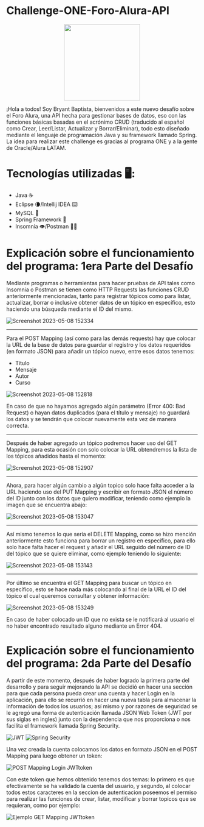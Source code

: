 # Challenge-ONE-Foro-Alura-API

<p align="center" >
     <img width="200" heigth="200" src="https://user-images.githubusercontent.com/91544872/209678377-70b50b21-33de-424c-bed8-6a71ef3406ff.png">
</p>

¡Hola a todos! Soy Bryant Baptista, bienvenidos a este nuevo desafío sobre el Foro Alura, una API hecha para gestionar bases de datos,
eso con las funciones básicas basadas en el acrónimo CRUD (traducido al español como Crear, Leer/Listar, Actualizar y Borrar/Eliminar), todo esto diseñado mediante el lenguaje de programación Java y su framework llamado Spring.
La idea para realizar este challenge es gracias al programa ONE y a la gente de Oracle/Alura LATAM.

# Tecnologías utilizadas 🖥️:

<ul>
     <li>Java ☕</li>
     <li>Eclipse 🌘/Intellij IDEA ⌨️</li>
     <li>MySQL 🐬</li>
     <li>Spring Framework 🍃</li>
     <li>Insomnia 👁️/Postman 🧑‍🚀</li>
</ul>

# Explicación sobre el funcionamiento del programa: 1era Parte del Desafío

Mediante programas o herramientas para hacer pruebas de API tales como Insomnia o Postman se tienen como HTTP Requests las funciones CRUD anteriormente mencionadas, tanto para registrar tópicos como para listar, actualizar, borrar o inclusive obtener datos de un tópico en específico, esto haciendo una búsqueda mediante el ID del mismo.

![Screenshot 2023-05-08 152334](https://user-images.githubusercontent.com/119342788/236915847-57f9db6d-1f34-4bc2-9dcd-b23e48386d74.png)

<hr>

Para el POST Mapping (así como para las demás requests) hay que colocar la URL de la base de datos para guardar el registro y los datos requeridos (en formato JSON) para añadir un tópico nuevo, entre esos datos tenemos:

<ul>
     <li>Título</li>
     <li>Mensaje</li>
     <li>Autor</li>
     <li>Curso</li>
</ul>

![Screenshot 2023-05-08 152818](https://user-images.githubusercontent.com/119342788/236918325-6c3ab30f-e554-4db6-b5ad-1bee485618d6.png)

En caso de que no hayamos agregado algún parámetro (Error 400: Bad Request) o hayan datos duplicados (para el título y mensaje) no guardará los datos y se tendrán que colocar nuevamente esta vez de manera correcta.

<hr>

Después de haber agregado un tópico podremos hacer uso del GET Mapping, para esta ocasión con solo colocar la URL obtendremos la lista de los tópicos añadidos hasta el momento:

![Screenshot 2023-05-08 152907](https://user-images.githubusercontent.com/119342788/236920796-9c16d4e5-1e6f-4307-9788-dcaa50d0485e.png)

<hr>

Ahora, para hacer algún cambio a algún topico solo hace falta acceder a la URL haciendo uso del PUT Mapping y escribir en formato JSON el número del ID junto con los datos que quiero modificar, teniendo como ejemplo la imagen que se encuentra abajo:

![Screenshot 2023-05-08 153047](https://user-images.githubusercontent.com/119342788/236927754-f55b722d-f1b7-4cdf-8146-0997e5103580.png)

<hr>

Así mismo tenemos lo que sería el DELETE Mapping, como se hizo mención anteriormente esto funciona para borrar un registro en específico, para ello solo hace falta hacer el request y añadir el URL seguido del número de ID del tópico que se quiere eliminar, como ejemplo teniendo lo siguiente: 

![Screenshot 2023-05-08 153143](https://user-images.githubusercontent.com/119342788/236930133-8657e638-8f6b-4d0d-a208-5ebb0594f2ab.png)

<hr>

Por último se encuentra el GET Mapping para buscar un tópico en específico, esto se hace nada más colocando al final de la URL el ID del tópico el cual queremos consultar y obtener información:

![Screenshot 2023-05-08 153249](https://user-images.githubusercontent.com/119342788/236931264-0eb21835-a30b-4d76-a0a1-bfbb76260e21.png)

En caso de haber colocado un ID que no exista se le notificará al usuario el no haber encontrado resultado alguno mediante un Error 404.

# Explicación sobre el funcionamiento del programa: 2da Parte del Desafío

A partir de este momento, después de haber logrado la primera parte del desarrollo y para seguir mejorando la API se decidió en hacer una sección para que cada persona pueda crear una cuenta y hacer Login en la aplicación, para ello se recurrió en hacer una nueva tabla para almacenar la información de todos los usuarios; así mismo y por razones de seguridad se le agregó una forma de autenticación llamada JSON Web Token (JWT por sus siglas en ingles) junto con la dependencia que nos proporciona o nos facilita el framework llamada Spring Security.

![JWT](https://github.com/BryantLBP/Challenge-ONE-Foro-Alura-API/assets/119342788/5698902a-e7ae-4980-8052-02dd3da6e995)
![Spring Security](https://github.com/BryantLBP/Challenge-ONE-Foro-Alura-API/assets/119342788/f9687d29-c621-4789-8619-b29c681c1392)

Una vez creada la cuenta colocamos los datos en formato JSON en el POST Mapping para luego obtener un token:

![POST Mapping Login JWTtoken](https://github.com/BryantLBP/Challenge-ONE-Foro-Alura-API/assets/119342788/40ee3241-a947-4c36-9318-e56cb8451c37)

Con este token que hemos obtenido tenemos dos temas: lo primero es que efectivamente se ha validado la cuenta del usuario, y segundo, al colocar todos estos caracteres en la seccion de autenticacion poseemos el permiso para realizar las funciones de crear, listar, modificar y borrar topicos que se requieran, como por ejemplo:

![Ejemplo GET Mapping JWTtoken](https://github.com/BryantLBP/Challenge-ONE-Foro-Alura-API/assets/119342788/7ac27630-76dd-43df-98a5-813326267e81)



